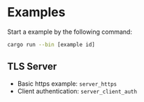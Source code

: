 # Examples

Start a example by the following command:
```bash
cargo run --bin [example id]
```

## TLS Server
- Basic https example: `server_https`
- Client authentication: `server_client_auth`

